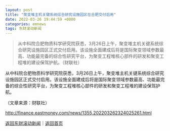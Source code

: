 ```yaml
---
layout: post
title: "聚变堆主机关键系统综合研究设施园区在合肥交付启用"
date: 2022-03-26 19:44:59 +0800
categories: emnews
tags: 东财滚动新闻
---
```

> 从中科院合肥物质科学研究院获悉，3月26日上午，聚变堆主机关键系统综合研究设施园区正式交付启用。该设施全面建成后将是国际聚变领域参数最高、功能最完备的综合性研究平台，为聚变工程堆核心部件的研发和聚变工程堆的建设保驾护航。（财联社）

<p>从中科院合肥物质科学研究院获悉，3月26日上午，聚变堆主机关键系统综合研究设施园区正式交付启用。该设施全面建成后将是国际聚变领域参数最高、功能最完备的综合性研究平台，为聚变工程堆核心部件的研发和聚变工程堆的建设保驾护航。</p><p class="em_media">（文章来源：财联社）</p>

<http://finance.eastmoney.com/news/1355,202203262324025261.html>

[返回东财滚动新闻](//finews.withounder.com/emnews/)｜[返回首页](//finews.withounder.com/)